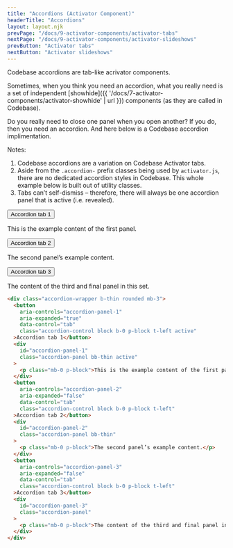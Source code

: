 ```yaml
---
title: "Accordions (Activator Component)"
headerTitle: "Accordions"
layout: layout.njk
prevPage: "/docs/9-activator-components/activator-tabs"
nextPage: "/docs/9-activator-components/activator-slideshows"
prevButton: "Activator tabs"
nextButton: "Activator slideshows"
---
```


Codebase accordions are tab-like acrivator components.

Sometimes, when you think you need an accordion, what you really need is a set of independent [showhide]({{ '/docs/7-activator-components/activator-showhide' | url }}) components (as they are called in Codebase).

Do you really need to close one panel when you open another? If you do, then you need an accordion. And here below is a Codebase accordion implimentation.

Notes:
1. Codebase accordions are a variation on Codebase Activator tabs.
2. Aside from the `.accordion-` prefix classes being used by `activator.js`, there are no dedicated accordion styles in Codebase. This whole example below is built out of utility classes.
3. Tabs can’t self-dismiss – therefore, there will always be one accordion panel that is active (i.e. revealed).

<div class="accordion-wrapper b-thin rounded mb-3">
  <button
    aria-controls="accordion-panel-1"
    aria-expanded="true"
    data-control="tab"
    class="accordion-control block b-0 p-block t-left active"
  >Accordion tab 1</button>
  <div
    id="accordion-panel-1"
    class="accordion-panel bb-thin active"
  >
    <p class="mb-0 p-block">This is the example content of the first panel.</p>
  </div>
  <button
    aria-controls="accordion-panel-2"
    aria-expanded="false"
    data-control="tab"
    class="accordion-control block b-0 p-block t-left"
  >Accordion tab 2</button>
  <div
    id="accordion-panel-2"
    class="accordion-panel bb-thin"
  >
    <p class="mb-0 p-block">The second panel’s example content.</p>
  </div>
  <button
    aria-controls="accordion-panel-3"
    aria-expanded="false"
    data-control="tab"
    class="accordion-control block b-0 p-block t-left"
  >Accordion tab 3</button>
  <div
    id="accordion-panel-3"
    class="accordion-panel"
  >
    <p class="mb-0 p-block">The content of the third and final panel in this set.</p>
  </div>
</div>

```html
<div class="accordion-wrapper b-thin rounded mb-3">
  <button
    aria-controls="accordion-panel-1"
    aria-expanded="true"
    data-control="tab"
    class="accordion-control block b-0 p-block t-left active"
  >Accordion tab 1</button>
  <div
    id="accordion-panel-1"
    class="accordion-panel bb-thin active"
  >
    <p class="mb-0 p-block">This is the example content of the first panel.</p>
  </div>
  <button
    aria-controls="accordion-panel-2"
    aria-expanded="false"
    data-control="tab"
    class="accordion-control block b-0 p-block t-left"
  >Accordion tab 2</button>
  <div
    id="accordion-panel-2"
    class="accordion-panel bb-thin"
  >
    <p class="mb-0 p-block">The second panel’s example content.</p>
  </div>
  <button
    aria-controls="accordion-panel-3"
    aria-expanded="false"
    data-control="tab"
    class="accordion-control block b-0 p-block t-left"
  >Accordion tab 3</button>
  <div
    id="accordion-panel-3"
    class="accordion-panel"
  >
    <p class="mb-0 p-block">The content of the third and final panel in this set.</p>
  </div>
</div>
```